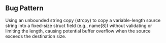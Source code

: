 ## Bug Pattern

Using an unbounded string copy (strcpy) to copy a variable-length source string into a fixed-size struct field (e.g., name[8]) without validating or limiting the length, causing potential buffer overflow when the source exceeds the destination size.
